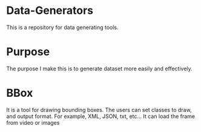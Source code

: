 # Data-Generators
This is a repository for data generating tools. 

# Purpose
The purpose I make this is to generate dataset more easily and effectively.

# BBox
It is a tool for drawing bounding boxes. The users can set classes to draw, and output format. For example, XML, JSON, txt, etc... It can load the frame from video or images

